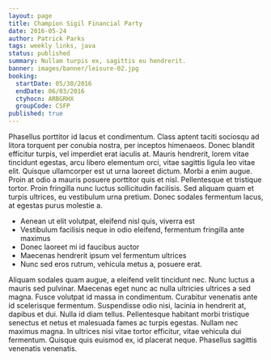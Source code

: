 ```yaml
---
layout: page
title: Champion Sigil Financial Party
date: 2016-05-24
author: Patrick Parks
tags: weekly links, java
status: published
summary: Nullam turpis ex, sagittis eu hendrerit.
banner: images/banner/leisure-02.jpg
booking:
  startDate: 05/30/2016
  endDate: 06/03/2016
  ctyhocn: ARBGRHX
  groupCode: CSFP
published: true
---
```

Phasellus porttitor id lacus et condimentum. Class aptent taciti sociosqu ad litora torquent per conubia nostra, per inceptos himenaeos. Donec blandit efficitur turpis, vel imperdiet erat iaculis at. Mauris hendrerit, lorem vitae tincidunt egestas, arcu libero elementum orci, vitae sagittis ligula leo vitae elit. Quisque ullamcorper est ut urna laoreet dictum. Morbi a enim augue. Proin at odio a mauris posuere porttitor quis et nisl. Pellentesque et tristique tortor. Proin fringilla nunc luctus sollicitudin facilisis. Sed aliquam quam et turpis ultrices, eu vestibulum urna pretium. Donec sodales fermentum lacus, at egestas purus molestie a.

* Aenean ut elit volutpat, eleifend nisl quis, viverra est
* Vestibulum facilisis neque in odio eleifend, fermentum fringilla ante maximus
* Donec laoreet mi id faucibus auctor
* Maecenas hendrerit ipsum vel fermentum ultrices
* Nunc sed eros rutrum, vehicula metus a, posuere erat.

Aliquam sodales quam augue, a eleifend velit tincidunt nec. Nunc luctus a mauris sed pulvinar. Maecenas eget nunc ac nulla ultricies ultrices a sed magna. Fusce volutpat id massa in condimentum. Curabitur venenatis ante id scelerisque fermentum. Suspendisse odio nisi, lacinia in hendrerit at, dapibus et dui. Nulla id diam tellus. Pellentesque habitant morbi tristique senectus et netus et malesuada fames ac turpis egestas. Nullam nec maximus magna. In ultrices nisi vitae tortor efficitur, vitae vehicula dui fermentum. Quisque quis euismod ex, id placerat neque. Phasellus sagittis venenatis venenatis.
